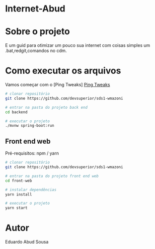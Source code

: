 # Internet-Abud

# Sobre o projeto
E um guid para otimizar um pouco sua internet com coisas simples um .bat,redgit,comandos no cdm.

# Como executar os arquivos

Vamos começar com o [Ping Tweaks]
[Ping Tweaks](https://raw.githubusercontent.com/esabud/desktop-tutorial/4da95101413c479e9529e2a074e7e43842b6b798/assets/ping.png?token=ATUQTF5NV4D4FJM5BHCTOMLBGI7K2)

```bash
# clonar repositório
git clone https://github.com/devsuperior/sds1-wmazoni

# entrar na pasta do projeto back end
cd backend

# executar o projeto
./mvnw spring-boot:run
```

## Front end web
Pré-requisitos: npm / yarn

```bash
# clonar repositório
git clone https://github.com/devsuperior/sds1-wmazoni

# entrar na pasta do projeto front end web
cd front-web

# instalar dependências
yarn install

# executar o projeto
yarn start
```

# Autor

Eduardo Abud Sousa
